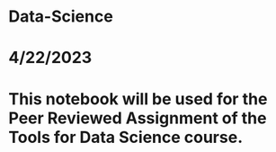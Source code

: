 # Data-Science
# 4/22/2023
# This notebook will be used for the Peer  Reviewed Assignment of the Tools for Data Science course.
